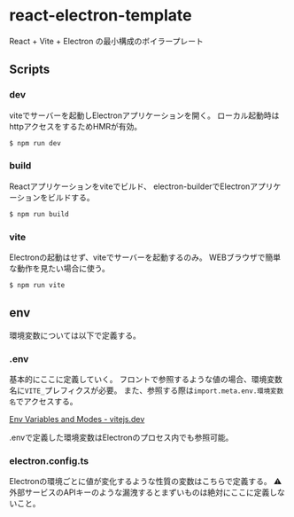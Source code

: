 # react-electron-template

React + Vite + Electron の最小構成のボイラープレート

## Scripts

### dev

viteでサーバーを起動しElectronアプリケーションを開く。
ローカル起動時はhttpアクセスをするためHMRが有効。

```sh
$ npm run dev
```

### build

Reactアプリケーションをviteでビルド、
electron-builderでElectronアプリケーションをビルドする。

```sh
$ npm run build
```

### vite

Electronの起動はせず、viteでサーバーを起動するのみ。
WEBブラウザで簡単な動作を見たい場合に使う。

```sh
$ npm run vite
```

## env

環境変数については以下で定義する。

### .env

基本的にここに定義していく。
フロントで参照するような値の場合、環境変数名に`VITE_`プレフィクスが必要。
また、参照する際は`import.meta.env.環境変数名`でアクセスする。

[Env Variables and Modes - vitejs.dev](https://vitejs.dev/guide/env-and-mode.html)

.envで定義した環境変数はElectronのプロセス内でも参照可能。

### electron.config.ts

Electronの環境ごとに値が変化するような性質の変数はこちらで定義する。
⚠ 外部サービスのAPIキーのような漏洩するとまずいものは絶対にここに定義しないこと。
